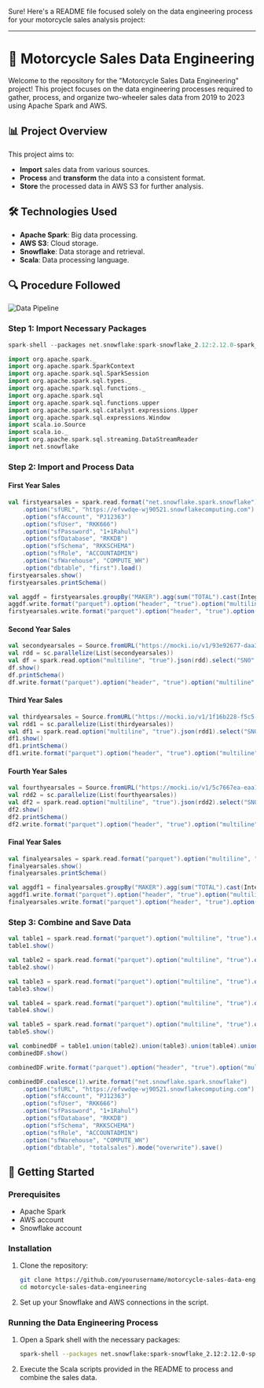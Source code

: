 Sure! Here's a README file focused solely on the data engineering process for your motorcycle sales analysis project:

---

# 🚀 Motorcycle Sales Data Engineering

Welcome to the repository for the "Motorcycle Sales Data Engineering" project! This project focuses on the data engineering processes required to gather, process, and organize two-wheeler sales data from 2019 to 2023 using Apache Spark and AWS.

## 📊 Project Overview

This project aims to:
- **Import** sales data from various sources.
- **Process** and **transform** the data into a consistent format.
- **Store** the processed data in AWS S3 for further analysis.

## 🛠️ Technologies Used

- **Apache Spark**: Big data processing.
- **AWS S3**: Cloud storage.
- **Snowflake**: Data storage and retrieval.
- **Scala**: Data processing language.

## 🔍 Procedure Followed

![Data Pipeline](https://github.com/rkk96/Projectdatapipeline/assets/166745361/6755652e-2c1d-4257-bf90-fbb02ca04c4e)

### Step 1: Import Necessary Packages

```scala
spark-shell --packages net.snowflake:spark-snowflake_2.12:2.12.0-spark_3.4

import org.apache.spark._
import org.apache.spark.SparkContext
import org.apache.spark.sql.SparkSession
import org.apache.spark.sql.types._
import org.apache.spark.sql.functions._
import org.apache.spark.sql
import org.apache.spark.sql.functions.upper
import org.apache.spark.sql.catalyst.expressions.Upper
import org.apache.spark.sql.expressions.Window
import scala.io.Source
import scala.io._
import org.apache.spark.sql.streaming.DataStreamReader
import net.snowflake
```

### Step 2: Import and Process Data

#### First Year Sales

```scala
val firstyearsales = spark.read.format("net.snowflake.spark.snowflake")
    .option("sfURL", "https://efvwdqe-wj90521.snowflakecomputing.com")
    .option("sfAccount", "PJ12363")
    .option("sfUser", "RKK666")
    .option("sfPassword", "1+1Rahul")
    .option("sfDatabase", "RKKDB")
    .option("sfSchema", "RKKSCHEMA")
    .option("sfRole", "ACCOUNTADMIN")
    .option("sfWarehouse", "COMPUTE_WH")
    .option("dbtable", "first").load()
firstyearsales.show()
firstyearsales.printSchema()

val aggdf = firstyearsales.groupBy("MAKER").agg(sum("TOTAL").cast(IntegerType).as("total year sales"))
aggdf.write.format("parquet").option("header", "true").option("multiline", "true").mode("overwrite").save("s3://projbuck2/total_sales_by_maker.parquet")
firstyearsales.write.format("parquet").option("header", "true").option("multiline", "true").mode("overwrite").save("s3://processedproj/firstyearsales.parquet")
```

#### Second Year Sales

```scala
val secondyearsales = Source.fromURL("https://mocki.io/v1/93e92677-daa3-4681-91be-8e2b44b85a6e").mkString
val rdd = sc.parallelize(List(secondyearsales))
val df = spark.read.option("multiline", "true").json(rdd).select("SN0", "MONTH", "YEAR", "Maker", "ELECTRIC(BOV)", "PETROL", "TOTAL")
df.show()
df.printSchema()
df.write.format("parquet").option("header", "true").option("multiline", "true").mode("overwrite").save("s3://processedproj/secondyearsales.parquet")
```

#### Third Year Sales

```scala
val thirdyearsales = Source.fromURL("https://mocki.io/v1/1f16b228-f5c5-41ae-ae84-2b1132ac3557").mkString
val rdd1 = sc.parallelize(List(thirdyearsales))
val df1 = spark.read.option("multiline", "true").json(rdd1).select("SN0", "MONTH", "YEAR", "Maker", "ELECTRIC(BOV)", "PETROL", "TOTAL")
df1.show()
df1.printSchema()
df1.write.format("parquet").option("header", "true").option("multiline", "true").mode("overwrite").save("s3://processedproj/thirdyearsales.parquet")
```

#### Fourth Year Sales

```scala
val fourthyearsales = Source.fromURL("https://mocki.io/v1/5c7667ea-eaa1-4406-bffa-a531d6e9e39c").mkString
val rdd2 = sc.parallelize(List(fourthyearsales))
val df2 = spark.read.option("multiline", "true").json(rdd2).select("SN0", "MONTH", "YEAR", "Maker", "ELECTRIC(BOV)", "PETROL", "TOTAL")
df2.show()
df2.printSchema()
df2.write.format("parquet").option("header", "true").option("multiline", "true").mode("overwrite").save("s3://processedproj/fourthyearsales.parquet")
```

#### Final Year Sales

```scala
val finalyearsales = spark.read.format("parquet").option("multiline", "true").option("header", "true").load("s3://salesdata11/sales2023.parquet").select("SN0", "MONTH", "YEAR", "Maker", "ELECTRIC(BOV)", "PETROL", "TOTAL")
finalyearsales.show()
finalyearsales.printSchema()

val aggdf1 = finalyearsales.groupBy("MAKER").agg(sum("TOTAL").cast(IntegerType).as("total year sales"))
aggdf1.write.format("parquet").option("header", "true").option("multiline", "true").mode("overwrite").save("s3://projbuck2/totalsalesbymaker4.parquet")
finalyearsales.write.format("parquet").option("header", "true").option("multiline", "true").mode("overwrite").save("s3://processedproj/finalyearsales.parquet")
```

### Step 3: Combine and Save Data

```scala
val table1 = spark.read.format("parquet").option("multiline", "true").option("header", "true").load("s3://processedproj/firstyearsales.parquet")
table1.show()

val table2 = spark.read.format("parquet").option("multiline", "true").option("header", "true").load("s3://processedproj/secondyearsales.parquet")
table2.show()

val table3 = spark.read.format("parquet").option("multiline", "true").option("header", "true").load("s3://processedproj/thirdyearsales.parquet")
table3.show()

val table4 = spark.read.format("parquet").option("multiline", "true").option("header", "true").load("s3://processedproj/fourthyearsales.parquet")
table4.show()

val table5 = spark.read.format("parquet").option("multiline", "true").option("header", "true").load("s3://processedproj/finalyearsales.parquet")
table5.show()

val combinedDF = table1.union(table2).union(table3).union(table4).union(table5)
combinedDF.show()

combinedDF.write.format("parquet").option("header", "true").option("multiline", "true").mode("overwrite").save("s3://totalsales/totalsales.parquet")

combinedDF.coalesce(1).write.format("net.snowflake.spark.snowflake")
    .option("sfURL", "https://efvwdqe-wj90521.snowflakecomputing.com")
    .option("sfAccount", "PJ12363")
    .option("sfUser", "RKK666")
    .option("sfPassword", "1+1Rahul")
    .option("sfDatabase", "RKKDB")
    .option("sfSchema", "RKKSCHEMA")
    .option("sfRole", "ACCOUNTADMIN")
    .option("sfWarehouse", "COMPUTE_WH")
    .option("dbtable", "totalsales").mode("overwrite").save()
```

## 🚀 Getting Started

### Prerequisites

- Apache Spark
- AWS account
- Snowflake account

### Installation

1. Clone the repository:
   ```bash
   git clone https://github.com/yourusername/motorcycle-sales-data-engineering.git
   cd motorcycle-sales-data-engineering
   ```

2. Set up your Snowflake and AWS connections in the script.

### Running the Data Engineering Process

1. Open a Spark shell with the necessary packages:
   ```bash
   spark-shell --packages net.snowflake:spark-snowflake_2.12:2.12.0-spark_3.4
   ```

2. Execute the Scala scripts provided in the README to process and combine the sales data.

